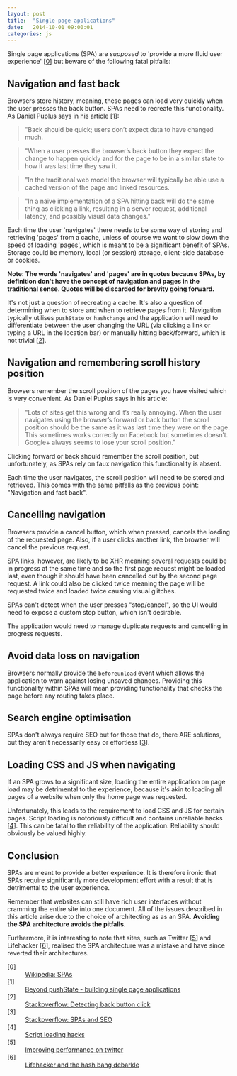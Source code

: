 ```yaml
---
layout: post
title:  "Single page applications"
date:   2014-10-01 09:00:01
categories: js
---
```


Single page applications (SPA) are *supposed* to 'provide a more fluid user experience' [[0](#ref0)] but beware of the following fatal pitfalls:

## Navigation and fast back

Browsers store history, meaning, these pages can load very quickly when the user presses the back button. SPAs need to recreate this functionality. As Daniel Puplus says in his article [[1](#ref1)]:

> "Back should be quick; users don’t expect data to have changed much.

> "When a user presses the browser’s back button they expect the change to happen quickly and for the page to be in a similar state to how it was last time they saw it.

> "In the traditional web model the browser will typically be able use a cached version of the page and linked resources.

> "In a naive implementation of a SPA hitting back will do the same thing as clicking a link, resulting in a server request, additional latency, and possibly visual data changes."

Each time the user 'navigates' there needs to be some way of storing and retrieving 'pages' from a cache, unless of course we want to slow down the speed of loading 'pages', which is meant to be a significant benefit of SPAs. Storage could be memory, local (or session) storage, client-side database or cookies.

**Note: The words 'navigates' and 'pages' are in quotes because SPAs, by definition don't have the concept of navigation and pages in the traditional sense. Quotes will be discarded for brevity going forward.**

It's not just a question of recreating a cache. It's also a question of determining when to store and when to retrieve pages from it. Navigation typically utilises `pushState` or `hashchange` and the application will need to differentiate between the user changing the URL (via clicking a link or typing a URL in the location bar) or manually hitting back/forward, which is not trivial [[2](#ref2)].

## Navigation and remembering scroll history position

Browsers remember the scroll position of the pages you have visited which is very convenient. As Daniel Puplus says in his article:

> "Lots of sites get this wrong and it’s really annoying. When the user navigates using the browser’s forward or back button the scroll position should be the same as it was last time they were on the page. This sometimes works correctly on Facebook but sometimes doesn’t. Google+ always seems to lose your scroll position."

Clicking forward or back should remember the scroll position, but unfortunately, as SPAs rely on faux navigation this functionality is absent.

Each time the user navigates, the scroll position will need to be stored and retrieved. This comes with the same pitfalls as the previous point: "Navigation and fast back".

## Cancelling navigation

Browsers provide a cancel button, which when pressed, cancels the loading of the requested page. Also, if a user clicks another link, the browser will cancel the previous request.

SPA links, however, are likely to be XHR meaning several requests could be in progress at the same time and so the first page request might be loaded last, even though it should have been cancelled out by the second page request. A link could also be clicked twice meaning the page will be requested twice and loaded twice causing visual glitches.

SPAs can't detect when the user presses "stop/cancel", so the UI would need to expose a custom stop button, which isn't desirable.

The application would need to manage duplicate requests and cancelling in progress requests.

## Avoid data loss on navigation

Browsers normally provide the `beforeunload` event which allows the application to warn against losing unsaved changes. Providing this functionality within SPAs will mean providing functionality that checks the page before any routing takes place.

## Search engine optimisation

SPAs don't always require SEO but for those that do, there ARE solutions, but they aren't necessarily easy or effortless [[3](#ref3)].

## Loading CSS and JS when navigating

If an SPA grows to a significant size, loading the entire application on page load may be detrimental to the experience, because it's akin to loading all pages of a website when only the home page was requested.

Unfortunately, this leads to the requirement to load CSS and JS for certain pages. Script loading is notoriously difficult and contains unreliable hacks [[4](#ref4)]. This can be fatal to the reliability of the application. Reliability should obviously be valued highly.

## Conclusion

SPAs are meant to provide a better experience. It is therefore ironic that SPAs require significantly more development effort with a result that is detrimental to the user experience.

Remember that websites can still have rich user interfaces without cramming the entire site into one document. All of the issues described in this article arise due to the choice of architecting as as an SPA. **Avoiding the SPA architecture avoids the pitfalls**.

Furthermore, it is interesting to note that sites, such as Twitter [[5](#ref5)] and Lifehacker [[6](#ref6)], realised the SPA architecture was a mistake and have since reverted their architectures.

<dl>
	<dt><a name="ref0"></a>[0]</dt>
	<dd><a href="http://en.wikipedia.org/wiki/Single-page_application">Wikipedia: SPAs</a></dd>
	<dt><a name="ref1"></a>[1]</dt>
    <dd><a href="https://medium.com/joys-of-javascript/4353246f4480">Beyond pushState - building single page applications</a></dd>
	<dt><a name="ref2"></a>[2]</dt>
	<dd><a href="http://stackoverflow.com/questions/2008806/how-to-detect-if-the-user-clicked-the-back-button">Stackoverflow: Detecting back button click</a></dd>
	<dt><a name="ref3"></a>[3]</dt>
	<dd><a href="http://stackoverflow.com/questions/7549306/single-page-js-websites-and-seo">Stackoverflow: SPAs and SEO</a></dd>
	<dt><a name="ref4"></a>[4]</dt>
	<dd><a href="http://blog.getify.com/labjs-script-loading-the-way-it-should-be/">Script loading hacks</a></dd>
    <dt><a name="ref5"></a>[5]</dt>
    <dd><a href="https://blog.twitter.com/2012/improving-performance-on-twittercom">Improving performance on twitter</a></dd>
    <dt><a name="ref6"></a>[6]</dt>
    <dd><a href="http://isolani.co.uk/blog/javascript/BreakingTheWebWithHashBangs">Lifehacker and the hash bang debarkle</a></dd>
</dl>